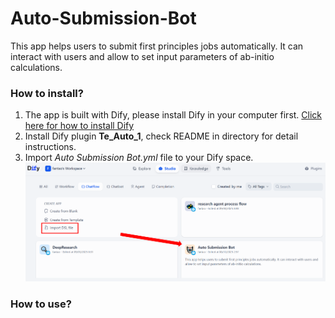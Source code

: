 # Auto-Submission-Bot
This app helps users to submit first principles jobs automatically. It can interact with users and allow to set input parameters of ab-initio calculations.

### How to install?
1. The app is built with Dify, please install Dify in your computer first. [Click here for how to install Dify](https://docs.dify.ai/plugin-dev-en/0111-getting-started-dify-plugin)
2. Install Dify plugin **Te_Auto_1**, check README in directory for detail instructions.
3. Import _Auto Submission Bot.yml_ file to your Dify space.
   ![This picture shows how to import a DSL(.yml) file into the Dify studio.](./import.PNG)

### How to use?
